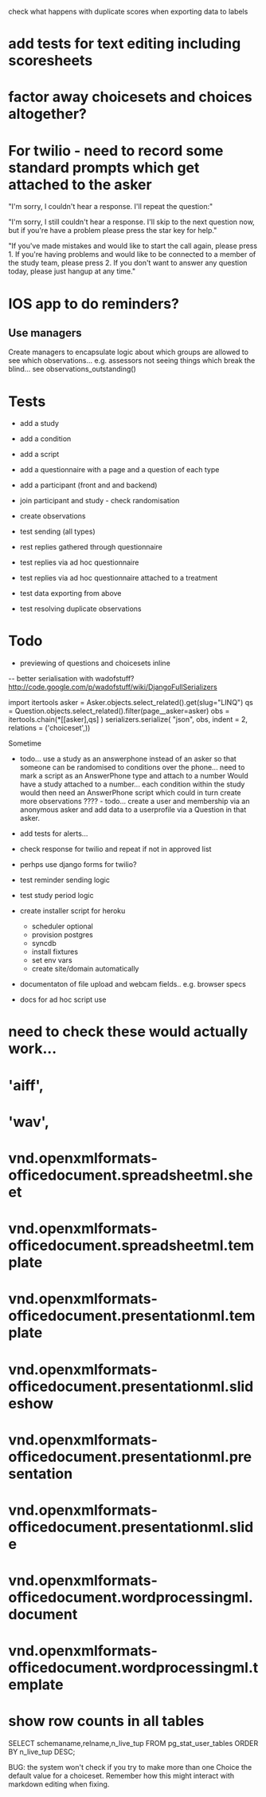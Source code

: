 
check what happens with duplicate scores when exporting data to labels

# add tests for text editing including scoresheets


# factor away choicesets and choices altogether?


# For twilio - need to record some standard prompts which get attached to the asker

"I'm sorry, I couldn't hear a response. I'll repeat the question:"

"I'm sorry, I still couldn't hear a response. I'll skip to the next question now, but if you're have a problem please press the star key for help."

"If you've made mistakes and would like to start the call again, please press 1. If you're having problems and would like to be connected to a member of the study team, please press 2. If you don't want to answer any question today, please just hangup at any time."



# IOS app to do reminders?



## Use managers

Create managers to encapsulate logic about which groups are allowed to see which observations... e.g. assessors not seeing things which break the blind... see observations_outstanding()


# Tests

- add a study
- add a condition
- add a script
- add a questionnaire with a page and a question of each type
- add a participant (front and and backend)
- join participant and study - check randomisation
- create observations
- test sending (all types)
- rest replies gathered through questionnaire
- test replies via ad hoc questionnaire
- test replies via ad hoc questionnaire attached to a treatment
- test data exporting from above


- test resolving duplicate observations











# Todo

- previewing of questions and choicesets inline


-- better serialisation with wadofstuff?
http://code.google.com/p/wadofstuff/wiki/DjangoFullSerializers

import itertools
asker = Asker.objects.select_related().get(slug="LINQ")
qs = Question.objects.select_related().filter(page__asker=asker)
obs = itertools.chain(*[[asker],qs] )
serializers.serialize( "json", obs, indent = 2, relations = ('choiceset',))



Sometime
- todo... use a study as an answerphone instead of an asker so that someone can be randomised to conditions over the phone... need to mark a script as an AnswerPhone type and attach to a number
Would have a study attached to a number... each condition within the study would then need an AnswerPhone script which could in turn create more observations  ???? - todo... create a user and membership via an anonymous asker and add data to a userprofile via a Question in that asker.




- add tests for alerts...
- check response for twilio and repeat if not in approved list
- perhps use django forms for twilio?
- test reminder sending logic
- test study period logic

- create installer script for heroku
    - scheduler optional
    - provision postgres
    - syncdb
    - install fixtures
    - set env vars
    - create site/domain automatically

- documentaton of file upload and webcam fields.. e.g. browser specs
- docs for ad hoc script use



# need to check these would actually work...
# 'aiff',
# 'wav',
# vnd.openxmlformats-officedocument.spreadsheetml.sheet
# vnd.openxmlformats-officedocument.spreadsheetml.template
# vnd.openxmlformats-officedocument.presentationml.template
# vnd.openxmlformats-officedocument.presentationml.slideshow
# vnd.openxmlformats-officedocument.presentationml.presentation
# vnd.openxmlformats-officedocument.presentationml.slide
# vnd.openxmlformats-officedocument.wordprocessingml.document
# vnd.openxmlformats-officedocument.wordprocessingml.template


# show row counts in all tables
SELECT schemaname,relname,n_live_tup 
  FROM pg_stat_user_tables 
  ORDER BY n_live_tup DESC;




BUG: the system won't check if you try to make more than one Choice the default value for a choiceset. Remember how this might interact with markdown editing when fixing.







